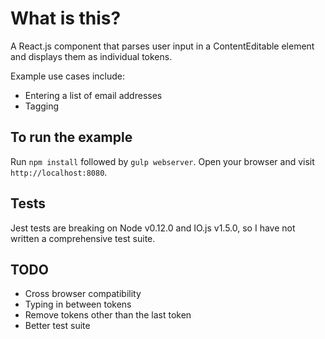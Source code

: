 # What is this?

A React.js component that parses user input in a ContentEditable element and
displays them as individual tokens.

Example use cases include:
- Entering a list of email addresses
- Tagging

## To run the example

Run `npm install` followed by `gulp webserver`. Open your browser and visit
`http://localhost:8080`.

## Tests

Jest tests are breaking on Node v0.12.0 and IO.js v1.5.0, so I have not written
a comprehensive test suite.

## TODO

- Cross browser compatibility
- Typing in between tokens
- Remove tokens other than the last token
- Better test suite
